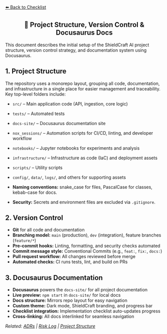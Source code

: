 <section>
<div>
  <a href="./checklist.md">⬅️ Back to Checklist</a>
</div>
<h1 align="center">📁 Project Structure, Version Control & Docusaurus Docs</h1>
<div>
  This document describes the initial setup of the ShieldCraft AI project structure, version control strategy, and documentation system using Docusaurus.
</div>
</section>

<section>
</section>

## 1. Project Structure

The repository uses a monorepo layout, grouping all code, documentation, and infrastructure in a single place for easier management and traceability. Key top-level folders include:

*   `src/` – Main application code (API, ingestion, core logic)

*   `tests/` – Automated tests

*   `docs-site/` – Docusaurus documentation site

*   `nox_sessions/` – Automation scripts for CI/CD, linting, and developer workflow

*   `notebooks/` – Jupyter notebooks for experiments and analysis

*   `infrastructure/` – Infrastructure as code (IaC) and deployment assets

*   `scripts/` – Utility scripts

*   `config/`, `data/`, `logs/`, and others for supporting assets

*   **Naming conventions:** snake_case for files, PascalCase for classes, kebab-case for docs.

*   **Security:** Secrets and environment files are excluded via `.gitignore`.

<section>
</section>

## 2. Version Control

*   **Git** for all code and documentation
*   **Branching model:** `main` (production), `dev` (integration), feature branches (`feature/*`)
*   **Pre-commit hooks:** Linting, formatting, and security checks automated
*   **Commit message style:** Conventional Commits (e.g., `feat:`, `fix:`, `docs:`)
*   **Pull request workflow:** All changes reviewed before merge
*   **Automated checks:** CI runs tests, lint, and build on PRs

<section>
</section>

## 3. Docusaurus Documentation

*   **Docusaurus** powers the `docs-site/` for all project documentation
*   **Live preview:** `npm start` in `docs-site/` for local docs
*   **Docs structure:** Mirrors repo layout for easy navigation
*   **Custom theme:** Dark mode, ShieldCraft branding, and progress bar
*   **Checklist integration:** Implementation checklist auto-updates progress
*   **Cross-linking:** All docs interlinked for seamless navigation

<section>
  <em>Related: <a href="./adrs.md">ADRs</a> | <a href="./risk_log.md">Risk Log</a> | <a href="./project_structure.md">Project Structure</a></em>
  </section>
